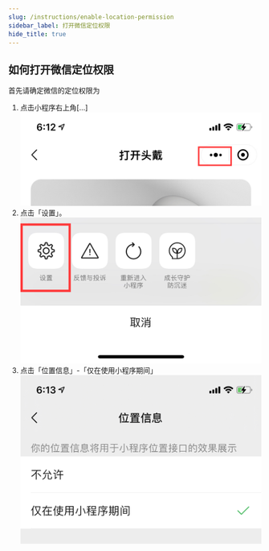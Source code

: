 ```yaml
---
slug: /instructions/enable-location-permission
sidebar_label: 打开微信定位权限
hide_title: true
---
```


## 如何打开微信定位权限
首先请确定微信的定位权限为
1. 点击小程序右上角[...]
![IMG_34AC04083C8D-1](media/IMG_34AC04083C8D-1.jpeg)
2. 点击「设置」。
![IMG_A4FE547B11D1-1](media/IMG_A4FE547B11D1-1.jpeg)
1. 点击「位置信息」-「仅在使用小程序期间」
![IMG_48B6DC66234E-1](media/IMG_48B6DC66234E-1.jpeg)